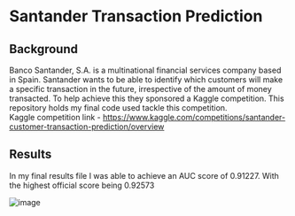 # Santander Transaction Prediction

## Background
Banco Santander, S.A. is a multinational financial services company based in Spain. Santander wants to be able to identify which customers will make a specific transaction in the future, irrespective of the amount of money transacted. To help achieve this they sponsored a Kaggle competition. This repository holds my final code used tackle this competition. \
Kaggle competition link - https://www.kaggle.com/competitions/santander-customer-transaction-prediction/overview

## Results
In my final results file I was able to achieve an AUC score of 0.91227. With the highest official score being 0.92573

![image](https://user-images.githubusercontent.com/45641348/168448844-069fb4be-4981-4ddc-94ec-2af5d0c497a4.png)



